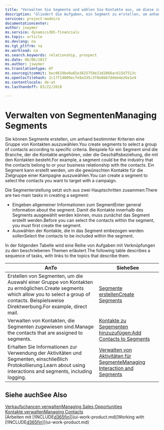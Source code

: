 ```yaml
---
title: "Verwalten Sie Segmente und wählen Sie Kontakte aus, um diese zu berücksichtigen| Microsoft Docs"
description: "Gliedert die Aufgaben, ein Segment zu erstellen, um anhand bestimmter Kriterien eine Gruppe von Kontakten auszuwählen, zum Beispiel Kontakte in einer Branche, die Sie anvisieren möchten."
services: project-madeira
documentationcenter: 
author: jswymer
ms.service: dynamics365-financials
ms.topic: article
ms.devlang: na
ms.tgt_pltfrm: na
ms.workload: na
ms.search.keywords: relationship, prospect
ms.date: 06/06/2017
ms.author: jswymer
ms.translationtype: HT
ms.sourcegitcommit: bec0619be0a65e3625759e13d2866ac615d7513c
ms.openlocfilehash: 2c17f14809ecfe9a335c3f8e6bb7ddeb4e26e1e9
ms.contentlocale: de-at
ms.lasthandoff: 03/22/2018

---
```

# <a name="managing-segments"></a><span data-ttu-id="04554-103">Verwalten von Segmenten</span><span class="sxs-lookup"><span data-stu-id="04554-103">Managing Segments</span></span>
<span data-ttu-id="04554-104">Sie können Segmente erstellen, um anhand bestimmter Kriterien eine Gruppe von Kontakten auszuwählen.</span><span class="sxs-lookup"><span data-stu-id="04554-104">You create segments to select a group of contacts according to specific criteria.</span></span> <span data-ttu-id="04554-105">Beispiele für ein Segment sind die Branche, der die Kontakte angehören, oder die Geschäftsbeziehung, die mit den Kontakten besteht.</span><span class="sxs-lookup"><span data-stu-id="04554-105">For example, a segment could be the industry that the contacts belong to or your business relationship with the contacts.</span></span> <span data-ttu-id="04554-106">Ein Segment kann erstellt werden, um die gewünschten Kontakte für die Zielgruppe einer Kampagne auszuwählen.</span><span class="sxs-lookup"><span data-stu-id="04554-106">You can create a segment to select the contacts you want to target with a campaign.</span></span>

<span data-ttu-id="04554-107">Die Segmenterstellung setzt sich aus zwei Hauptschritten zusammen:</span><span class="sxs-lookup"><span data-stu-id="04554-107">There are two main tasks in creating a segment:</span></span>

* <span data-ttu-id="04554-108">Eingeben allgemeiner Informationen zum Segment</span><span class="sxs-lookup"><span data-stu-id="04554-108">Enter general information about the segment.</span></span> <span data-ttu-id="04554-109">Damit die Kontakte innerhalb des Segments ausgewählt werden können, muss zunächst das Segment erstellt werden.</span><span class="sxs-lookup"><span data-stu-id="04554-109">Before you can select the contacts within the segment, you must first create the segment.</span></span>
* <span data-ttu-id="04554-110">Auswählen der Kontakte, die in das Segment einbezogen werden sollen</span><span class="sxs-lookup"><span data-stu-id="04554-110">Select the contacts to be included within the segment.</span></span>

<span data-ttu-id="04554-111">In der folgenden Tabelle wird eine Reihe von Aufgaben mit Verknüpfungen zu den beschriebenen Themen erläutert.</span><span class="sxs-lookup"><span data-stu-id="04554-111">The following table describes a sequence of tasks, with links to the topics that describe them.</span></span> 

| <span data-ttu-id="04554-112">An</span><span class="sxs-lookup"><span data-stu-id="04554-112">To</span></span> | <span data-ttu-id="04554-113">Siehe</span><span class="sxs-lookup"><span data-stu-id="04554-113">See</span></span> |
| --- | --- |
| <span data-ttu-id="04554-114">Erstellen von Segmenten, um die Auswahl einer Gruppe von Kontakten zu ermöglichen.</span><span class="sxs-lookup"><span data-stu-id="04554-114">Create segments which allow you to select a group of contacts.</span></span> <span data-ttu-id="04554-115">Beispielsweise Direktwerbung.</span><span class="sxs-lookup"><span data-stu-id="04554-115">For example, direct mail.</span></span> |[<span data-ttu-id="04554-116">Segmente erstellen</span><span class="sxs-lookup"><span data-stu-id="04554-116">Create Segments</span></span>](marketing-how-create-segment.md) |
| <span data-ttu-id="04554-117">Verwalten von Kontakten, die Segmenten zugewiesen sind.</span><span class="sxs-lookup"><span data-stu-id="04554-117">Manage the contacts that are assigned to segments.</span></span> |[<span data-ttu-id="04554-118">Kontakte zu Segementen hinzuzufügen:</span><span class="sxs-lookup"><span data-stu-id="04554-118">Add Contacts to Segments</span></span>](marketing-add-contact-segment.md) |
| <span data-ttu-id="04554-119">Erhalten Sie Informationen zur Verwendung der Aktivitäten und Segmenten, einschließlich Protokollierung.</span><span class="sxs-lookup"><span data-stu-id="04554-119">Learn about using interactions and segments, including logging.</span></span> |[<span data-ttu-id="04554-120">Verwalten von Aktivitäten für Segmente</span><span class="sxs-lookup"><span data-stu-id="04554-120">Managing Interaction and Segments</span></span>](marketing-interaction-segments.md) |

## <a name="see-also"></a><span data-ttu-id="04554-121">Siehe auch</span><span class="sxs-lookup"><span data-stu-id="04554-121">See Also</span></span>
[<span data-ttu-id="04554-122">Verkaufschancen verwalten</span><span class="sxs-lookup"><span data-stu-id="04554-122">Managing Sales Opportunities</span></span>](marketing-manage-sales-opportunities.md)  
[<span data-ttu-id="04554-123">Kontakte verwalten</span><span class="sxs-lookup"><span data-stu-id="04554-123">Managing Contacts</span></span>](marketing-contacts.md)  
<span data-ttu-id="04554-124">[Arbeiten mit [!INCLUDE[d365fin](includes/d365fin_md.md)]](ui-work-product.md)</span><span class="sxs-lookup"><span data-stu-id="04554-124">[Working with [!INCLUDE[d365fin](includes/d365fin_md.md)]](ui-work-product.md)</span></span>

